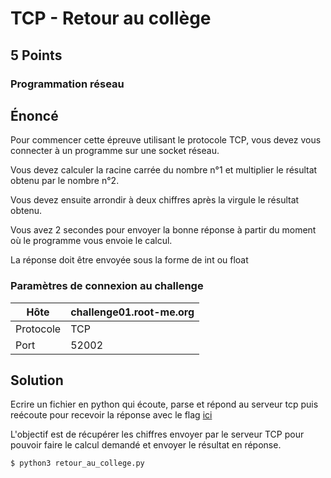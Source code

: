 # TCP - Retour au collège

## **5 Points**

### Programmation réseau

## **Énoncé**

Pour commencer cette épreuve utilisant le protocole TCP, vous devez vous connecter à un programme sur une socket réseau.

Vous devez calculer la racine carrée du nombre n°1 et multiplier le résultat obtenu par le nombre n°2.

Vous devez ensuite arrondir à deux chiffres après la virgule le résultat obtenu.

Vous avez 2 secondes pour envoyer la bonne réponse à partir du moment où le programme vous envoie le calcul.

La réponse doit être envoyée sous la forme de int ou float

### Paramètres de connexion au challenge

| Hôte | challenge01.root-me.org |
| --- | --- |
| Protocole | TCP |
| Port | 52002 |

## Solution

Ecrire un fichier en python qui écoute, parse et répond au serveur tcp puis reécoute pour recevoir la réponse avec le flag [ici](./retour_au_coll%C3%A8ge.py)

L'objectif est de récupérer les chiffres envoyer par le serveur TCP pour pouvoir faire le calcul demandé et envoyer le résultat en réponse.

```
$ python3 retour_au_college.py
```